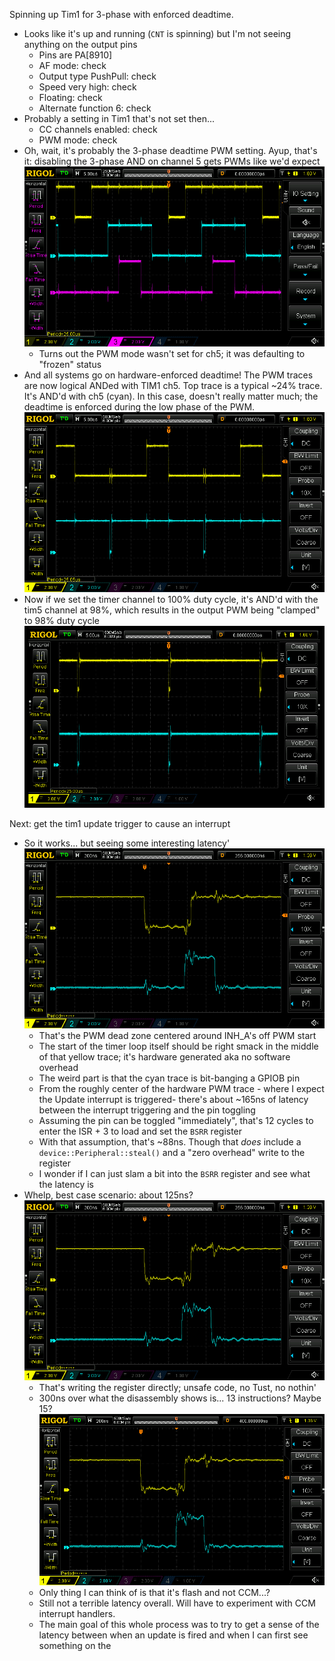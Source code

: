 Spinning up Tim1 for 3-phase with enforced deadtime.
- Looks like it's up and running (`CNT` is spinning) but I'm not seeing anything on the output pins
  - Pins are PA[8910]
  - AF mode: check
  - Output type PushPull: check
  - Speed very high: check
  - Floating: check
  - Alternate function 6: check
- Probably a setting in Tim1 that's not set then...
  - CC channels enabled: check
  - PWM mode: check
- Oh, wait, it's probably the 3-phase deadtime PWM setting. Ayup, that's it: disabling the 3-phase
  AND on channel 5 gets PWMs like we'd expect
  ![](images/2021-04-18-18-18-26.png)
  - Turns out the PWM mode wasn't set for ch5; it was defaulting to "frozen" status
- And all systems go on hardware-enforced deadtime! The PWM traces are now logical ANDed with TIM1
  ch5. Top trace is a typical ~24% trace. It's AND'd with ch5 (cyan). In this case, doesn't really
  matter much; the deadtime is enforced during the low phase of the PWM.
  ![](images/2021-04-18-18-34-59.png)
- Now if we set the timer channel to 100% duty cycle, it's AND'd with the tim5 channel at 98%, which
  results in the output PWM being "clamped" to 98% duty cycle
  ![](images/2021-04-18-18-39-33.png)

Next: get the tim1 update trigger to cause an interrupt
- So it works... but seeing some interesting latency'
  ![](images/2021-04-18-22-32-42.png)
  - That's the PWM dead zone centered around INH_A's off PWM start
  - The start of the timer loop itself should be right smack in the middle of that yellow trace;
    it's hardware generated aka no software overhead
  - The weird part is that the cyan trace is bit-banging a GPIOB pin
  - From the roughly center of the hardware PWM trace - where I expect the Update interrupt is
    triggered- there's about ~165ns of latency between the interrupt triggering and the pin toggling
  - Assuming the pin can be toggled "immediately", that's 12 cycles to enter the ISR + 3 to load and
    set the `BSRR` register
  - With that assumption, that's ~88ns. Though that _does_ include a `device::Peripheral::steal()`
    and a "zero overhead" write to the register
  - I wonder if I can just slam a bit into the `BSRR` register and see what the latency is
- Whelp, best case scenario: about 125ns?
  ![](images/2021-04-18-22-45-45.png)
  - That's writing the register directly; unsafe code, no Tust, no nothin'
  - 300ns over what the disassembly shows is... 13 instructions? Maybe 15?
    ![](images/2021-04-18-22-51-13.png)
  - Only thing I can think of is that it's flash and not CCM...?
  - Still not a terrible latency overall. Will have to experiment with CCM interrupt handlers.
  - The main goal of this whole process was to try to get a sense of the latency between when an
    update is fired and when I can first see something on the
